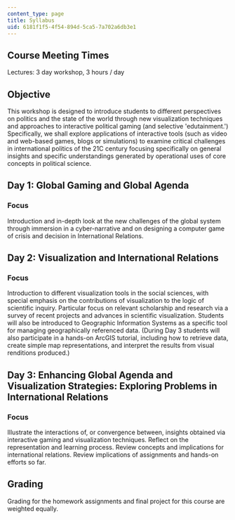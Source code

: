 ```yaml
---
content_type: page
title: Syllabus
uid: 6181f1f5-4f54-894d-5ca5-7a702a6db3e1
---
```


Course Meeting Times
--------------------

Lectures: 3 day workshop, 3 hours / day

Objective
---------

This workshop is designed to introduce students to different perspectives on politics and the state of the world through new visualization techniques and approaches to interactive political gaming (and selective 'edutainment.') Specifically, we shall explore applications of interactive tools (such as video and web-based games, blogs or simulations) to examine critical challenges in international politics of the 21C century focusing specifically on general insights and specific understandings generated by operational uses of core concepts in political science.

Day 1: Global Gaming and Global Agenda
--------------------------------------

### Focus

Introduction and in-depth look at the new challenges of the global system through immersion in a cyber-narrative and on designing a computer game of crisis and decision in International Relations.

Day 2: Visualization and International Relations
------------------------------------------------

### Focus

Introduction to different visualization tools in the social sciences, with special emphasis on the contributions of visualization to the logic of scientific inquiry. Particular focus on relevant scholarship and research via a survey of recent projects and advances in scientific visualization. Students will also be introduced to Geographic Information Systems as a specific tool for managing geographically referenced data. (During Day 3 students will also participate in a hands-on ArcGIS tutorial, including how to retrieve data, create simple map representations, and interpret the results from visual renditions produced.)

Day 3: Enhancing Global Agenda and Visualization Strategies: Exploring Problems in International Relations
----------------------------------------------------------------------------------------------------------

### Focus

Illustrate the interactions of, or convergence between, insights obtained via interactive gaming and visualization techniques. Reflect on the representation and learning process. Review concepts and implications for international relations. Review implications of assignments and hands-on efforts so far.

Grading
-------

Grading for the homework assignments and final project for this course are weighted equally.